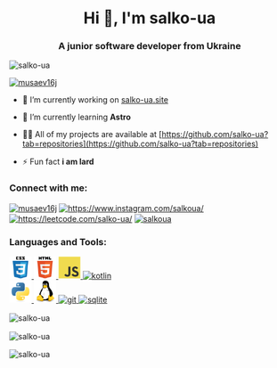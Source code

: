 <h1 align="center">Hi 👋, I'm salko-ua</h1>
<h3 align="center">A junior software developer from Ukraine</h3>

<p align="left"> <img src="https://komarev.com/ghpvc/?username=salko-ua&label=Profile%20views&color=0e75b6&style=flat" alt="salko-ua" /> </p>

<p align="left"> <a href="https://twitter.com/salko_ua" target="blank"><img src="https://img.shields.io/twitter/follow/musaev16j?logo=twitter&style=for-the-badge" alt="musaev16j" /></a> </p>

- 🔭 I’m currently working on [salko-ua.site](https://github.com/salko-ua/salko-ua.site)

- 🌱 I’m currently learning **Astro**

- 👨‍💻 All of my projects are available at [https://github.com/salko-ua?tab=repositories](https://github.com/salko-ua?tab=repositories)

- ⚡ Fun fact **i am lard**

<h3 align="left">Connect with me:</h3>
<p align="left">
<a href="https://twitter.com/salko_ua" target="blank"><img align="center" src="https://raw.githubusercontent.com/rahuldkjain/github-profile-readme-generator/master/src/images/icons/Social/twitter.svg" alt="musaev16j" height="30" width="40" /></a>
<a href="https://www.instagram.com/salkoua/" target="blank"><img align="center" src="https://raw.githubusercontent.com/rahuldkjain/github-profile-readme-generator/master/src/images/icons/Social/instagram.svg" alt="https://www.instagram.com/salkoua/" height="30" width="40" /></a>
<a href="https://leetcode.com/salko-ua/" target="blank"><img align="center" src="https://raw.githubusercontent.com/rahuldkjain/github-profile-readme-generator/master/src/images/icons/Social/leet-code.svg" alt="https://leetcode.com/salko-ua/" height="30" width="40" /></a>
<a href="https://discord.gg/#6198" target="blank"><img align="center" src="https://raw.githubusercontent.com/rahuldkjain/github-profile-readme-generator/master/src/images/icons/Social/discord.svg" alt="salkoua" height="30" width="40" /></a>
</p>

<h3 align="left">Languages and Tools:</h3>
<p align="left"> 
<a href="https://www.w3schools.com/css/" target="_blank" rel="noreferrer"> 
  <img src="https://raw.githubusercontent.com/devicons/devicon/master/icons/css3/css3-original-wordmark.svg" alt="css3" width="40" height="40"/> 
</a> 
<a href="https://www.w3.org/html/" target="_blank" rel="noreferrer"> 
  <img src="https://raw.githubusercontent.com/devicons/devicon/master/icons/html5/html5-original-wordmark.svg" alt="html5" width="40" height="40"/> 
</a> 
<a href="https://developer.mozilla.org/en-US/docs/Web/JavaScript" target="_blank" rel="noreferrer"> 
  <img src="https://raw.githubusercontent.com/devicons/devicon/master/icons/javascript/javascript-original.svg" alt="javascript" width="40" height="40"/> 
</a>
<a href="https://kotlinlang.org" target="_blank" rel="noreferrer"> 
  <img src="https://www.vectorlogo.zone/logos/kotlinlang/kotlinlang-icon.svg" alt="kotlin" width="40" height="40"/> 
</a> 
<br>
<a href="https://www.python.org" target="_blank" rel="noreferrer"> 
  <img src="https://raw.githubusercontent.com/devicons/devicon/master/icons/python/python-original.svg" alt="python" width="40" height="40"/> 
</a>
<a href="https://www.linux.org/" target="_blank" rel="noreferrer"> 
  <img src="https://raw.githubusercontent.com/devicons/devicon/master/icons/linux/linux-original.svg" alt="linux" width="40" height="40"/> 
</a> 
<a href="https://git-scm.com/" target="_blank" rel="noreferrer"> 
  <img src="https://www.vectorlogo.zone/logos/git-scm/git-scm-icon.svg" alt="git" width="40" height="40"/> 
</a>
<a href="https://www.sqlite.org/" target="_blank" rel="noreferrer"> 
  <img src="https://www.vectorlogo.zone/logos/sqlite/sqlite-icon.svg" alt="sqlite" width="40" height="40"/> 
</a> 
</p>


<p><img hight=200 width=400 align="center" src="https://github-readme-stats.vercel.app/api?username=salko-ua&show_icons=true&locale=en" alt="salko-ua" /></p>
<p><img hight=400 width=400 align="center" src="https://github-readme-streak-stats.herokuapp.com/?user=salko-ua&" alt="salko-ua" /></p>
<p><img hight=200 width=400 align="center" src="https://github-readme-stats.vercel.app/api/top-langs?username=salko-ua&show_icons=true&locale=en&layout=compact" alt="salko-ua" /></p>
